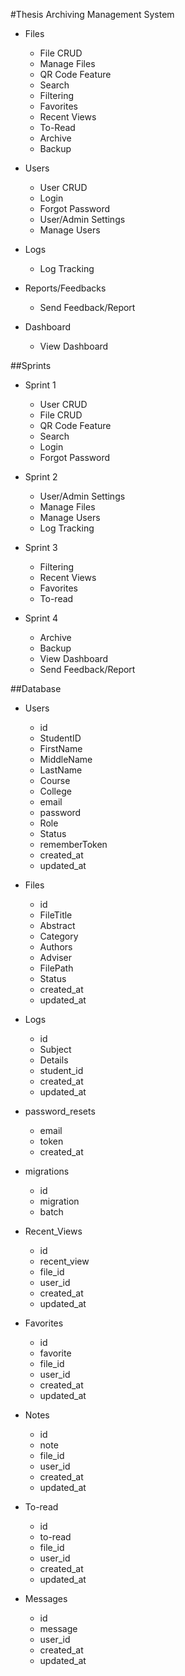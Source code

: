 #Thesis Archiving Management System

* Files
	- File CRUD
	- Manage Files
	- QR Code Feature
	- Search
	- Filtering
	- Favorites
	- Recent Views
	- To-Read
	- Archive
	- Backup

* Users
	- User CRUD
	- Login
	- Forgot Password
	- User/Admin Settings
	- Manage Users

* Logs
	- Log Tracking

* Reports/Feedbacks
	- Send Feedback/Report

* Dashboard
	- View Dashboard

##Sprints

* Sprint 1
	- User CRUD
	- File CRUD
	- QR Code Feature
	- Search
	- Login
	- Forgot Password

* Sprint 2
	- User/Admin Settings
	- Manage Files
	- Manage Users
	- Log Tracking

* Sprint 3
	- Filtering
	- Recent Views
	- Favorites
	- To-read

* Sprint 4
	- Archive
	- Backup
	- View Dashboard
	- Send Feedback/Report

##Database

* Users
	- id
	- StudentID
	- FirstName
	- MiddleName
	- LastName
	- Course
	- College
	- email
	- password
	- Role
	- Status
	- rememberToken
	- created_at
	- updated_at

* Files
	- id
	- FileTitle
	- Abstract
	- Category
	- Authors
	- Adviser
	- FilePath
	- Status
	- created_at
	- updated_at

* Logs
	- id
	- Subject
	- Details
	- student_id
	- created_at
	- updated_at

* password_resets
	- email
	- token
	- created_at

* migrations
	- id
	- migration
	- batch

* Recent_Views
	- id
	- recent_view
	- file_id
	- user_id
	- created_at
	- updated_at

* Favorites
	- id
	- favorite
	- file_id
	- user_id
	- created_at
	- updated_at

* Notes
	- id
	- note
	- file_id
	- user_id
	- created_at
	- updated_at

* To-read
	- id
	- to-read
	- file_id
	- user_id
	- created_at
	- updated_at

* Messages
	- id
	- message
	- user_id
	- created_at
	- updated_at